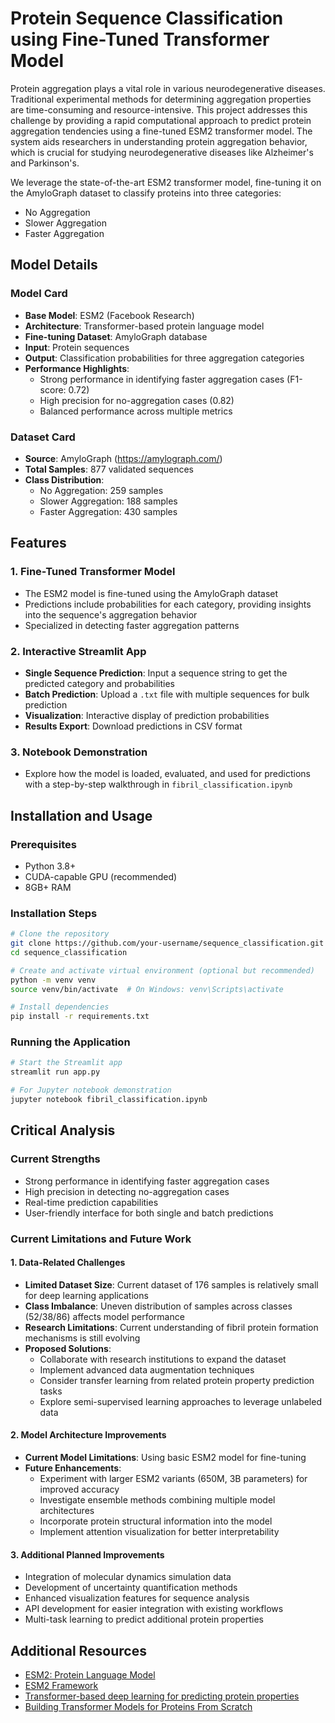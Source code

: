 # **Protein Sequence Classification using Fine-Tuned Transformer Model**
Protein aggregation plays a vital role in various neurodegenerative diseases. Traditional experimental methods for determining aggregation properties are time-consuming and resource-intensive. This project addresses this challenge by providing a rapid computational approach to predict protein aggregation tendencies using a fine-tuned ESM2 transformer model. The system aids researchers in understanding protein aggregation behavior, which is crucial for studying neurodegenerative diseases like Alzheimer's and Parkinson's.

We leverage the state-of-the-art ESM2 transformer model, fine-tuning it on the AmyloGraph dataset to classify proteins into three categories:
- No Aggregation
- Slower Aggregation
- Faster Aggregation

## **Model Details**

### Model Card
- **Base Model**: ESM2 (Facebook Research)
- **Architecture**: Transformer-based protein language model
- **Fine-tuning Dataset**: AmyloGraph database
- **Input**: Protein sequences
- **Output**: Classification probabilities for three aggregation categories
- **Performance Highlights**:
  - Strong performance in identifying faster aggregation cases (F1-score: 0.72)
  - High precision for no-aggregation cases (0.82)
  - Balanced performance across multiple metrics

### Dataset Card
- **Source**: AmyloGraph (https://amylograph.com/)
- **Total Samples**: 877 validated sequences
- **Class Distribution**: 
  - No Aggregation: 259 samples
  - Slower Aggregation: 188 samples
  - Faster Aggregation: 430 samples

## **Features**
### 1. Fine-Tuned Transformer Model
- The ESM2 model is fine-tuned using the AmyloGraph dataset
- Predictions include probabilities for each category, providing insights into the sequence's aggregation behavior
- Specialized in detecting faster aggregation patterns

### 2. Interactive Streamlit App
- **Single Sequence Prediction**: Input a sequence string to get the predicted category and probabilities
- **Batch Prediction**: Upload a `.txt` file with multiple sequences for bulk prediction
- **Visualization**: Interactive display of prediction probabilities
- **Results Export**: Download predictions in CSV format

### 3. Notebook Demonstration
- Explore how the model is loaded, evaluated, and used for predictions with a step-by-step walkthrough in `fibril_classification.ipynb`

## **Installation and Usage**
### Prerequisites
- Python 3.8+
- CUDA-capable GPU (recommended)
- 8GB+ RAM

### Installation Steps
```bash
# Clone the repository
git clone https://github.com/your-username/sequence_classification.git
cd sequence_classification

# Create and activate virtual environment (optional but recommended)
python -m venv venv
source venv/bin/activate  # On Windows: venv\Scripts\activate

# Install dependencies
pip install -r requirements.txt
```

### Running the Application
```bash
# Start the Streamlit app
streamlit run app.py

# For Jupyter notebook demonstration
jupyter notebook fibril_classification.ipynb
```

## **Critical Analysis**

### Current Strengths
- Strong performance in identifying faster aggregation cases
- High precision in detecting no-aggregation cases
- Real-time prediction capabilities
- User-friendly interface for both single and batch predictions

### Current Limitations and Future Work

#### 1. Data-Related Challenges
- **Limited Dataset Size**: Current dataset of 176 samples is relatively small for deep learning applications
- **Class Imbalance**: Uneven distribution of samples across classes (52/38/86) affects model performance
- **Research Limitations**: Current understanding of fibril protein formation mechanisms is still evolving
- **Proposed Solutions**:
  - Collaborate with research institutions to expand the dataset
  - Implement advanced data augmentation techniques
  - Consider transfer learning from related protein property prediction tasks
  - Explore semi-supervised learning approaches to leverage unlabeled data

#### 2. Model Architecture Improvements
- **Current Model Limitations**: Using basic ESM2 model for fine-tuning
- **Future Enhancements**:
  - Experiment with larger ESM2 variants (650M, 3B parameters) for improved accuracy
  - Investigate ensemble methods combining multiple model architectures
  - Incorporate protein structural information into the model
  - Implement attention visualization for better interpretability

#### 3. Additional Planned Improvements
- Integration of molecular dynamics simulation data
- Development of uncertainty quantification methods
- Enhanced visualization features for sequence analysis
- API development for easier integration with existing workflows
- Multi-task learning to predict additional protein properties

## Additional Resources
- [ESM2: Protein Language Model](https://github.com/facebookresearch/esm)
- [ESM2 Framework](https://nvidia.github.io/bionemo-framework/models/esm2/)
- [Transformer-based deep learning for predicting protein properties](https://elifesciences.org/articles/82819)
- [Building Transformer Models for Proteins From Scratch](https://towardsdatascience.com/building-transformer-models-for-proteins-from-scratch-60884eab5cc8)